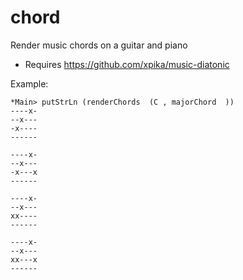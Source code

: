 chord
=====

Render music chords on a guitar and piano

* Requires https://github.com/xpika/music-diatonic

Example:

```
*Main> putStrLn (renderChords  (C , majorChord  ))
----x-
--x---
-x----
------
       
----x-
--x---
-x---x
------
       
----x-
--x---
xx----
------
       
----x-
--x---
xx---x
------
```
